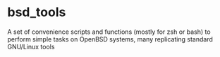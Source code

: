 # bsd_tools
A set of convenience scripts and functions (mostly for zsh or bash) to perform simple tasks on OpenBSD systems, many replicating standard GNU/Linux tools
